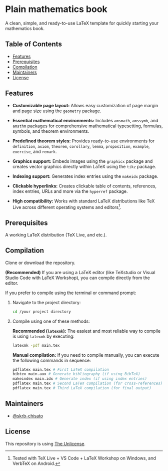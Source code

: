 # Plain mathematics book

A clean, simple, and ready-to-use LaTeX template for quickly starting your mathematics book.

## Table of Contents

- [Features](#features)
- [Prerequisites](#prerequisites)
- [Compilation](#compilation)
- [Maintainers](#maintainers)
- [License](#license)

## Features

- **Customizable page layout:** Allows easy customization of page margin and page size using the `geometry` package.

- **Essential mathematical environments:** Includes `amsmath`, `amssymb`, and `amsthm` packages for comprehensive mathematical typesetting, formulas, symbols, and theorem environments.

- **Predefined theorem styles:** Provides ready-to-use environments for `definition`, `axiom`, `theorem`, `corollary`, `lemma`, `proposition`, `example`, `exercise`, and `remark`.

- **Graphics support:** Embeds images using the `graphicx` package and creates vector graphics directly within LaTeX using the `tikz` package.

- **Indexing support:** Generates index entries using the `makeidx` package.

- **Clickable hyperlinks:** Creates clickable table of contents, references, index entries, URLs and more via the `hyperref` package.

- **High compatibility:** Works with standard LaTeX distributions like TeX Live across different operating systems and editors[^highCompatibility].

[^highCompatibility]: Tested with TeX Live + VS Code + LaTeX Workshop on Windows, and VerbTeX on Android.

## Prerequisites

A working LaTeX distribution (TeX Live, and etc.).

## Compilation

Clone or download the repository.

**(Recommended)** If you are using a LaTeX editor (like TeXstudio or Visual Studio Code with LaTeX Workshop), you can compile directly from the editor.

If you prefer to compile using the terminal or command prompt:

1. Navigate to the project directory:

    ```bash
    cd /your project directory
    ```

2.  Compile using one of these methods:

    **Recommended (`latexmk`):** The easiest and most reliable way to compile is using `latexmk` by executing:

    ```bash
    latexmk -pdf main.tex
    ```

    **Manual compilation:** If you need to compile manually, you can execute the following commands in sequence:

    ```bash
    pdflatex main.tex # First LaTeX compilation
    bibtex main.aux # Generate bibliography (if using BibTeX)
    makeindex main.idx # Generate index (if using index entries)
    pdflatex main.tex # Second LaTeX compilation (for cross-references)
    pdflatex main.tex # Third LaTeX compilation (for final output)
    ```

## Maintainers

- [@skrb-chisato](https://github.com/skrb-chisato)

## License

This repository is using [The Unlicense](https://github.com/skrb-chisato/plain_mathematics_book/blob/main/LICENSE).
